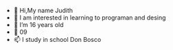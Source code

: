- 👋 Hi,My name Judith
- 👀 I am interested in learning to programan and desing  
- 🌱 I’m 16 years old
- 💞️ 09
- 📫 I study in school Don Bosco

<!---
 ✨✨ 
--->

